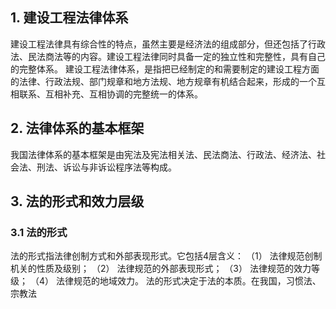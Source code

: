 ## 1. 建设工程法律体系
建设工程法律具有综合性的特点，虽然主要是经济法的组成部分，但还包括了行政法、民法商法等的内容。建设工程法律同时具备一定的独立性和完整性，具有自己的完整体系。
建设工程法律体系，是指把已经制定的和需要制定的建设工程方面的法律、行政法规、部门规章和地方法规、地方规章有机结合起来，形成的一个互相联系、互相补充、互相协调的完整统一的体系。

## 2. 法律体系的基本框架
我国法律体系的基本框架是由宪法及宪法相关法、民法商法、行政法、经济法、社会法、刑法、诉讼与非诉讼程序法等构成。

## 3. 法的形式和效力层级
### 3.1 法的形式
法的形式指法律创制方式和外部表现形式。它包括4层含义：
（1） 法律规范创制机关的性质及级别；
（2） 法律规范的外部表现形式；
（3） 法律规范的效力等级；
（4） 法律规范的地域效力。
法的形式决定于法的本质。在我国，习惯法、宗教法